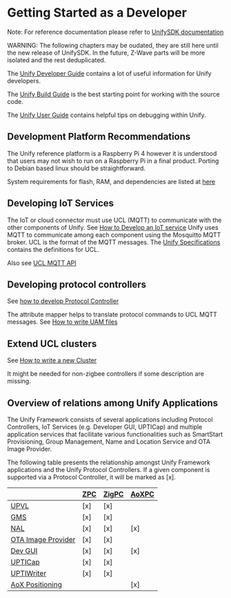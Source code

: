 # Getting Started as a Developer


Note: For reference documentation please refer to
[UnifySDK documentation](
https://siliconlabs.github.io/UnifySDK/doc/getting_started_as_developer
)

WARNING: The following chapters may be oudated,
they are still here until the new release of UnifySDK.
In the future, Z-Wave parts will be more isolated and the rest deduplicated.


The
[Unify Developer Guide](https://siliconlabs.github.io/UnifySDK/doc/readme_developer)
contains a lot of useful information for Unify developers. 

The 
[Unify Build Guide](https://siliconlabs.github.io/UnifySDK/doc/readme_building)
is the best starting point for working with the source code.

The
[Unify User Guide](https://siliconlabs.github.io/UnifySDK/doc/unify_readme_user)
contains helpful tips on debugging within Unify.

## Development Platform Recommendations

The Unify reference platform is a Raspberry Pi 4 however it is understood that users may not wish to run on a Raspberry Pi in a final product. Porting to Debian based linux should be straightforward.

System requirements for flash, RAM, and dependencies are listed at [here](system_requirements.md)

## Developing IoT Services

The IoT or cloud connector must use UCL (MQTT) to communicate with the other components of Unify. See [How to Develop an IoT service](how_to_develop_an_iot_service.md) Unify uses MQTT to communicate among each component using the Mosquitto MQTT broker. UCL is the format of the MQTT messages. 
The
[Unify Specifications](https://siliconlabs.github.io/UnifySDK/doc/unify_specifications)
contains the definitions for UCL.

Also see 
[UCL MQTT API](https://siliconlabs.github.io/UnifySDK/reference_ucl_mqtt")

## Developing protocol controllers

See
[how to develop Protocol Controller](https://siliconlabs.github.io/UnifySDK/doc/how_to_develop_a_protocol_controller)

The attribute mapper helps to translate protocol commands to UCL MQTT messages.
See 
[How to write UAM files](https://siliconlabs.github.io/UnifySDK/doc/how_to_write_uam_files)

## Extend UCL clusters

See [How to write a new Cluster](../applications/zpc/how_to_interact_with_clusters.rst)

It might be needed for non-zigbee controllers if some description are missing.

## Overview of relations among Unify Applications

The Unify Framework consists of several applications including Protocol Controllers, IoT
Services (e.g. Developer GUI, UPTICap) and multiple application services that
facilitate various functionalities such as SmartStart Provisioning, Group
Management, Name and Location Service and OTA Image Provider.

The following table presents the relationship amongst Unify Framework applications and
the Unify Protocol Controllers. If a given component is supported via a
Protocol Controller, it will be marked as [x].

|                                                                                  | [ZPC](../applications/zpc/readme_user.html) | [ZigPC](../applications/zigpc/readme_user.html) | [AoXPC](../applications/aox/applications/aoxpc/readme_user.html) |
| -------------------------------------------------------------------------------- | :------------------------------------------ | :---------------------------------------------- | :--------------------------------------------------------------- |
| [UPVL](../applications/upvl/readme_user.html)                                    | [x]                                         | [x]                                             |                                                                  |
| [GMS](../applications/gms/readme_user.html)                                      | [x]                                         | [x]                                             |                                                                  |
| [NAL](../applications/nal/readme_user.html)                                      | [x]                                         | [x]                                             | [x]                                                              |
| [OTA Image Provider](../applications/image_provider/readme_user.html)            | [x]                                         | [x]                                             |                                                                  |
| [Dev GUI](../applications/dev_ui/dev_gui/readme_user.html)                       | [x]                                         | [x]                                             | [x]                                                              |
| [UPTICap](../applications/upti_cap/readme_user.html)                             | [x]                                         | [x]                                             |                                                                  |
| [UPTIWriter](../applications/upti_writer/readme_user.html)                       | [x]                                         | [x]                                             |                                                                  |
| [AoX Positioning](../applications/aox/applications/positioning/readme_user.html) |                                             |                                                 | [x]                                                              |

